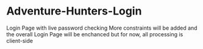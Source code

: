 # Adventure-Hunters-Login
Login Page with live password checking
More constraints will be added and the overall Login Page will be enchanced but for now, all processing is client-side
